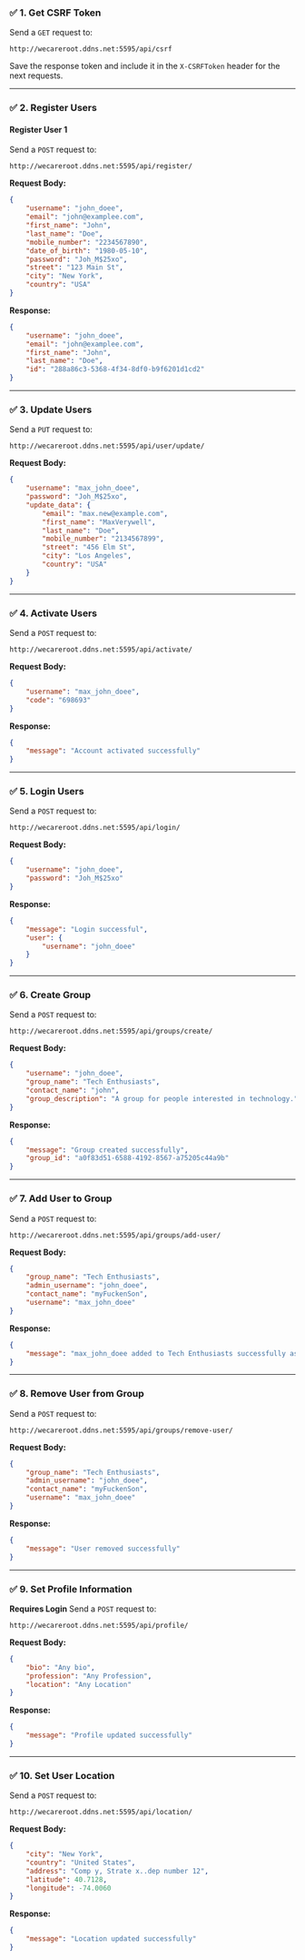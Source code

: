 ### ✅ 1. Get CSRF Token
Send a `GET` request to:
```http
http://wecareroot.ddns.net:5595/api/csrf
```
Save the response token and include it in the `X-CSRFToken` header for the next requests.

---

### ✅ 2. Register Users
#### **Register User 1**
Send a `POST` request to:
```http
http://wecareroot.ddns.net:5595/api/register/
```
**Request Body:**
```json
{
    "username": "john_doee",
    "email": "john@examplee.com",
    "first_name": "John",
    "last_name": "Doe",
    "mobile_number": "2234567890",
    "date_of_birth": "1980-05-10",
    "password": "Joh_M$25xo",
    "street": "123 Main St",
    "city": "New York",
    "country": "USA"
}
```
**Response:**
```json
{
    "username": "john_doee",
    "email": "john@examplee.com",
    "first_name": "John",
    "last_name": "Doe",
    "id": "288a86c3-5368-4f34-8df0-b9f6201d1cd2"
}
```

---

### ✅ 3. Update Users
Send a `PUT` request to:
```http
http://wecareroot.ddns.net:5595/api/user/update/
```
**Request Body:**
```json
{
    "username": "max_john_doee",
    "password": "Joh_M$25xo",
    "update_data": {
        "email": "max.new@example.com",
        "first_name": "MaxVerywell",
        "last_name": "Doe",
        "mobile_number": "2134567899",
        "street": "456 Elm St",
        "city": "Los Angeles",
        "country": "USA"
    }
}
```

---

### ✅ 4. Activate Users
Send a `POST` request to:
```http
http://wecareroot.ddns.net:5595/api/activate/
```
**Request Body:**
```json
{
    "username": "max_john_doee",
    "code": "698693"
}
```
**Response:**
```json
{
    "message": "Account activated successfully"
}
```

---

### ✅ 5. Login Users
Send a `POST` request to:
```http
http://wecareroot.ddns.net:5595/api/login/
```
**Request Body:**
```json
{
    "username": "john_doee",
    "password": "Joh_M$25xo"
}
```
**Response:**
```json
{
    "message": "Login successful",
    "user": {
        "username": "john_doee"
    }
}
```

---

### ✅ 6. Create Group
Send a `POST` request to:
```http
http://wecareroot.ddns.net:5595/api/groups/create/
```
**Request Body:**
```json
{
    "username": "john_doee",
    "group_name": "Tech Enthusiasts",
    "contact_name": "john",
    "group_description": "A group for people interested in technology."
}
```
**Response:**
```json
{
    "message": "Group created successfully",
    "group_id": "a0f83d51-6588-4192-8567-a75205c44a9b"
}
```

---

### ✅ 7. Add User to Group
Send a `POST` request to:
```http
http://wecareroot.ddns.net:5595/api/groups/add-user/
```
**Request Body:**
```json
{
    "group_name": "Tech Enthusiasts",
    "admin_username": "john_doee",
    "contact_name": "myFuckenSon",
    "username": "max_john_doee"
}
```
**Response:**
```json
{
    "message": "max_john_doee added to Tech Enthusiasts successfully as myFuckenSon"
}
```

---

### ✅ 8. Remove User from Group
Send a `POST` request to:
```http
http://wecareroot.ddns.net:5595/api/groups/remove-user/
```
**Request Body:**
```json
{
    "group_name": "Tech Enthusiasts",
    "admin_username": "john_doee",
    "contact_name": "myFuckenSon",
    "username": "max_john_doee"
}
```
**Response:**
```json
{
    "message": "User removed successfully"
}
```

---

### ✅ 9. Set Profile Information
**Requires Login**
Send a `POST` request to:
```http
http://wecareroot.ddns.net:5595/api/profile/
```
**Request Body:**
```json
{
    "bio": "Any bio",
    "profession": "Any Profession",
    "location": "Any Location"
}
```
**Response:**
```json
{
    "message": "Profile updated successfully"
}
```

---

### ✅ 10. Set User Location
Send a `POST` request to:
```http
http://wecareroot.ddns.net:5595/api/location/
```
**Request Body:**
```json
{
    "city": "New York",
    "country": "United States",
    "address": "Comp y, Strate x..dep number 12",
    "latitude": 40.7128,
    "longitude": -74.0060
}
```
**Response:**
```json
{
    "message": "Location updated successfully"
}
```

